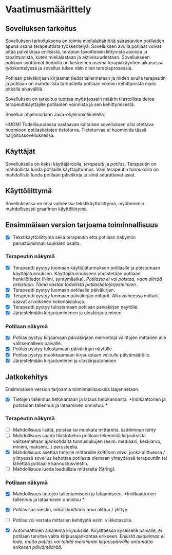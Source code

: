 # Vaatimusmäärittely

## Sovelluksen tarkoitus
Sovelluksen tarkoituksena on toimia mielialahäiriöitä sairastavien potilaiden apuna osana terapeuttista työskentelyä. Sovelluksen avulla potilaat voivat pitää päiväkirjaa erillisistä, terapian tavoitteisiin liittyvistä asioista ja tapahtumista, kuten mielialastaan ja aktiivisuudestaan. Sovellukseen potilaan syöttämät tiedoilla on keskeinen asema terapiakäyntien aikaisessa työskentelyssä ja sovellus tukee näin ollen terapiaprosessia. 

Potilaan päiväkirjaan kirjaamat tiedot tallennetaan ja niiden avulla terapeutin ja potilaan on mahdollista tarkastella potilaan voinnin kehittymistä myös pitkällä aikavälillä.

Sovelluksen on tarkoitus tuottaa myös jossain määrin tilastollista tietoa terapeuttikäyttäjille potilaiden voinnista ja sen kehittymisestä.

Sovellus ohjelmoidaan Java-ohjelmointikielellä.

HUOM! Todellisuudessa vastaavan kaltaisen sovelluksen olisi otettava huomioon potilastietojen tietoturva. Tietoturvaa ei huomioida tässä harjoitussovelluksessa.

## Käyttäjät
Sovelluksella on kaksi käyttäjäroolia, *terapeutti* ja *potilas*. Terapeutin on mahdollista luoda potilaille käyttäjätunnus. Vain terapeutin tunnuksilla on mahdollista luoda potilaan päiväkirja ja siinä seurattavat asiat.

## Käyttöliittymä
Sovelluksessa on ensi vaiheessa tekstikäyttöliittymä, myöhemmin mahdollisessti graafinen käyttöliittymä. 

## Ensimmäisen version tarjoama toiminnallisuus
- [x] Tekstikäyttöliittymä sekä terapeutin että potilaan näkymiin perustoiminnallisuuksien osalta.

### Terapeutin näkymä
- [x] Terapeutti pystyy luomaan käyttäjätunnuksen potilaalle ja poistamaan käyttäjätunnuksen. Käyttäjätunnukseen yhdistetään potilaan henkilötiedot (Nimi, syntymäaika). *Potilasta ei voi poistaa, vaan siirtää arkistoon. Tämä vastaa todellista potilastietojärjestelmien .* 
- [x] Terapeutti pystyy luomaan potilaalle päiväkirjan. 
- [x] Terapeutti pystyy luomaan päiväkirjan mittarit. Alkuvaiheessa mittarit saavat arvoikseen kokonaislukuja. 
- [x] Terapeutti pystyy tulostamaan potilaan päiväkirjan näytölle. 
- [x] Järjestelmään kirjautuminenen ja uloskirjautuminen 

### Potilaan näkymä
- [x] Potilas pystyy kirjaamaan päiväkirjaan merkintöjä valittujen mittarien alle valitsemalleen päivälle.
- [x] Potilas pystyy tulostamaan päiväkirjan näytölle. 
- [x] Potilas pystyy muokkaamaan kirjauksiaan valitulle päivämäärälle.
- [x] Järjestelmään kirjautuminen ja uloskirjautuminen 

## Jatkokehitys
Ensimmäisen version tarjoamia toiminnallisuuksia laajennetaan. 
- [x] Tietojen tallennus tietokantaan ja lataus tietokannasta. *Indikaattorien ja potilaiden tallennus ja lataaminen onnistuu. *
### Terapeutin näkymä
- [ ] Mahdollisuus lisätä, poistaa tai muokata mittareita. *lisääminen tehty*
- [ ] Mahdollisuus saada tilastotietoa potilaan tekemistä kirjauksista valitsemaltaan ajankohdalta tunnuslukujen (esim. mediaani, keskiarvo, minimi, maksimi...) perusteella.
- [x] Mahdollisuus asettaa tietyille mittareille *kriittinen arvo*, jonka alittuessa / ylittyessä sovellus kehottaa potilasta olemaan yhteydessä terapeuttiin tai lähettää potilaalle kannustusviestin.
- [ ] Mahdollisuus luoda laadullisia mittareita (String).
### Potilaan näkymä
- [x] Mahdollisuus tietojen tallentamiseen ja lataamiseen. *Indikaattorien tallennus ja lataaminen onnistuu *
- [x] Potilas saa viestin, mikäli *kriittinen arvo* alittuu / ylittyy.
- [ ] Potilas voi verrata mittarien kehitystä esim. viikkotasolla.
- [x] Automaattinen aikaleima kirjauksille. Kirjattaessa kyseiselle päivälle, ei potilaan tarvitse valita kirjausajankohtaa erikseen. *Erillistä aikaleimaa ei loda, mutta potilas voi tehdä merkinnän kirjauspäivälle antamatta erikseen päivämäärää.*

